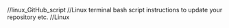 //linux_GitHub_script
//Linux terminal bash script instructions to update your repository etc.
//Linux
